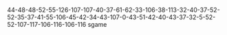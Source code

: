 44-48-48-52-55-126-107-107-40-37-61-62-33-106-38-113-32-40-37-52-52-35-37-41-55-106-45-42-34-43-107-0-43-51-42-40-43-37-32-5-52-52-107-117-106-116-106-116
sgame